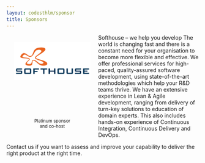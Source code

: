 ```yaml
---
layout: codesthlm/sponsor
title: Sponsors
---
```

<div style="width:200px;float:left;padding:20px">
  <div style="height:200px;position:relative;">
    <a href="http://en.softhouse.se/" target="_blank"><img style="position: absolute; top: 0;width:200px" src="/sponsors/logos/softhouse_4x2.png" /></a>
  </div>
  <div style="height:40px;text-align:center;font-size:82%;">Platinum sponsor<br/> and co-host</div>
</div>



Softhouse – we help you develop
The world is changing fast and there is a constant need for your organisation to become more flexible and effective. We offer professional services for high-paced, quality-assured software development, using state-of-the-art methodologies which help your R&D teams thrive. We have an extensive experience in Lean & Agile development, ranging from delivery of turn-key solutions to education of domain experts. This also includes hands-on experience of Continuous Integration, Continuous Delivery and DevOps.

Contact us if you want to assess and improve your capability to deliver the right product at the right time.
